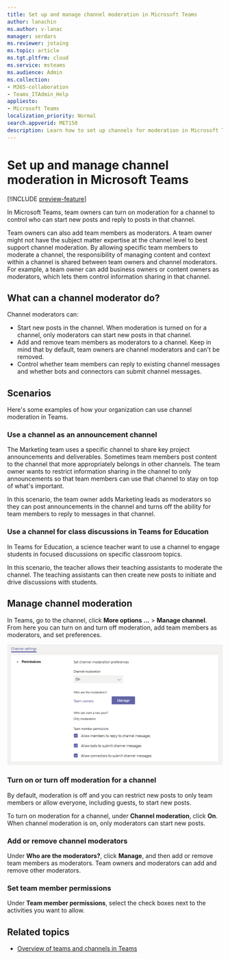 ```yaml
---
title: Set up and manage channel moderation in Microsoft Teams
author: lanachin
ms.author: v-lanac
manager: serdars
ms.reviewer: jotaing
ms.topic: article
ms.tgt.pltfrm: cloud
ms.service: msteams
ms.audience: Admin
ms.collection: 
- M365-collaboration
- Teams_ITAdmin_Help
appliesto: 
- Microsoft Teams
localization_priority: Normal
search.appverid: MET150
description: Learn how to set up channels for moderation in Microsoft Teams, including how to add team members as channel moderators.
---
```


# Set up and manage channel moderation in Microsoft Teams

[!INCLUDE [preview-feature](includes/preview-feature.md)]

In Microsoft Teams, team owners can turn on moderation for a channel to control who can start new posts and reply to posts in that channel.

Team owners can also add team members as moderators. A team owner might not have the subject matter expertise at the channel level to best support channel moderation. By allowing specific team members to moderate a channel, the responsibility of managing content and context within a channel is shared between team owners and channel moderators. For example, a team owner can add business owners or content owners as moderators, which lets them control information sharing in that channel.

## What can a channel moderator do?

Channel moderators can:

- Start new posts in the channel. When moderation is turned on for a channel, only moderators can start new posts in that channel.
- Add and remove team members as moderators to a channel. Keep in mind that by default, team owners are channel moderators and can't be removed.
- Control whether team members can reply to existing channel messages and whether bots and connectors can submit channel messages.

## Scenarios

Here's some examples of how your organization can use channel moderation in Teams.

### Use a channel as an announcement channel

The Marketing team uses a specific channel to share key project announcements and deliverables. Sometimes team members post content to the channel that more appropriately belongs in other channels. The team owner wants to restrict information sharing in the channel to only announcements so that team members can use that channel to stay on top of what's important.

In this scenario, the team owner adds Marketing leads as moderators so they can post announcements in the channel and turns off the ability for team members to reply to messages in that channel.

### Use a channel for class discussions in Teams for Education

In Teams for Education, a science teacher want to use a channel to engage students in focused discussions on specific classroom topics.

In this scenario, the teacher allows their teaching assistants to moderate the channel. The teaching assistants can then create new posts to initiate and drive discussions with students.

## Manage channel moderation

In Teams, go to the channel, click **More options ...** > **Manage channel**. From here you can turn on and turn off moderation, add team members as moderators, and set preferences.

![manage-channel-moderation-in-teams-preferences.png](media/manage-channel-moderation-in-teams-preferences.png)

### Turn on or turn off moderation for a channel

By default, moderation is off and you can restrict new posts to only team members or allow everyone, including guests, to start new posts.

To turn on moderation for a channel, under **Channel moderation**, click **On**. When channel moderation is on, only moderators can start new posts. 

### Add or remove channel moderators

Under **Who are the moderators?**, click **Manage**, and then add or remove team members as moderators. Team owners and moderators can add and remove other moderators.  

### Set team member permissions

Under **Team member permissions**, select the check boxes next to the activities  you want to allow.

## Related topics

- [Overview of teams and channels in Teams](teams-channels-overview.md)